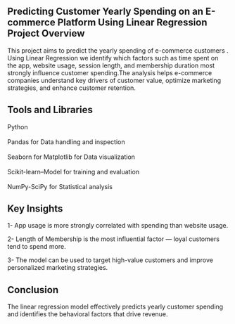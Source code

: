 ## Predicting Customer Yearly Spending on an E-commerce Platform Using Linear Regression Project Overview


This project aims to predict the yearly spending of e-commerce customers . Using Linear Regression we identify which factors such as time spent on the app, website usage, session length, and membership duration
most strongly influence customer spending.The analysis helps e-commerce companies understand key drivers of customer value, optimize marketing strategies, and enhance customer retention.


## Tools and Libraries

Python
<br><br>
Pandas for Data handling and inspection
<br><br>
Seaborn for Matplotlib for Data visualization
<br><br>
Scikit-learn–Model for training and evaluation
<br><br>
NumPy-SciPy for Statistical analysis


## Key Insights

1- App usage is more strongly correlated with spending than website usage.

2- Length of Membership is the most influential factor — loyal customers tend to spend more.

3- The model can be used to target high-value customers and improve personalized marketing strategies.



## Conclusion

The linear regression model effectively predicts yearly customer spending and identifies the behavioral factors that drive revenue.

